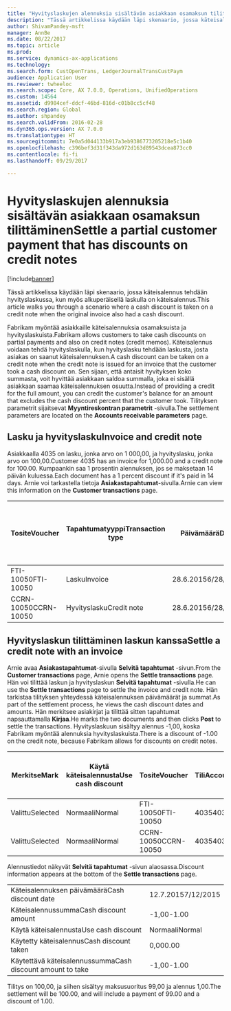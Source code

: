 ```yaml
---
title: "Hyvityslaskujen alennuksia sisältävän asiakkaan osamaksun tilittäminen"
description: "Tässä artikkelissa käydään läpi skenaario, jossa käteisalennus tehdään hyvityslaskussa, kun myös alkuperäisellä laskulla on käteisalennus."
author: ShivamPandey-msft
manager: AnnBe
ms.date: 08/22/2017
ms.topic: article
ms.prod: 
ms.service: dynamics-ax-applications
ms.technology: 
ms.search.form: CustOpenTrans, LedgerJournalTransCustPaym
audience: Application User
ms.reviewer: twheeloc
ms.search.scope: Core, AX 7.0.0, Operations, UnifiedOperations
ms.custom: 14564
ms.assetid: d9984cef-ddcf-46bd-816d-c01b8cc5cf48
ms.search.region: Global
ms.author: shpandey
ms.search.validFrom: 2016-02-28
ms.dyn365.ops.version: AX 7.0.0
ms.translationtype: HT
ms.sourcegitcommit: 7e0a5d044133b917a3eb9386773205218e5c1b40
ms.openlocfilehash: c396bef3d31f343da972d163d89543dcea873cc0
ms.contentlocale: fi-fi
ms.lasthandoff: 09/29/2017

---
```


# <a name="settle-a-partial-customer-payment-that-has-discounts-on-credit-notes"></a><span data-ttu-id="68067-103">Hyvityslaskujen alennuksia sisältävän asiakkaan osamaksun tilittäminen</span><span class="sxs-lookup"><span data-stu-id="68067-103">Settle a partial customer payment that has discounts on credit notes</span></span>

[!include[banner](../includes/banner.md)]


<span data-ttu-id="68067-104">Tässä artikkelissa käydään läpi skenaario, jossa käteisalennus tehdään hyvityslaskussa, kun myös alkuperäisellä laskulla on käteisalennus.</span><span class="sxs-lookup"><span data-stu-id="68067-104">This article walks you through a scenario where a cash discount is taken on a credit note when the original invoice also had a cash discount.</span></span> 

<span data-ttu-id="68067-105">Fabrikam myöntää asiakkaille käteisalennuksia osamaksuista ja hyvityslaskuista.</span><span class="sxs-lookup"><span data-stu-id="68067-105">Fabrikam allows customers to take cash discounts on partial payments and also on credit notes (credit memos).</span></span> <span data-ttu-id="68067-106">Käteisalennus voidaan tehdä hyvityslaskulla, kun hyvityslasku tehdään laskusta, josta asiakas on saanut käteisalennuksen.</span><span class="sxs-lookup"><span data-stu-id="68067-106">A cash discount can be taken on a credit note when the credit note is issued for an invoice that the customer took a cash discount on.</span></span> <span data-ttu-id="68067-107">Sen sijaan, että antaisit hyvityksen koko summasta, voit hyvittää asiakkaan saldoa summalla, joka ei sisällä asiakkaan saamaa käteisalennuksen osuutta.</span><span class="sxs-lookup"><span data-stu-id="68067-107">Instead of providing a credit for the full amount, you can credit the customer's balance for an amount that excludes the cash discount percent that the customer took.</span></span> <span data-ttu-id="68067-108">Tilityksen parametrit sijaitsevat **Myyntireskontran parametrit** -sivulla.</span><span class="sxs-lookup"><span data-stu-id="68067-108">The settlement parameters are located on the **Accounts receivable parameters** page.</span></span>

## <a name="invoice-and-credit-note"></a><span data-ttu-id="68067-109">Lasku ja hyvityslasku</span><span class="sxs-lookup"><span data-stu-id="68067-109">Invoice and credit note</span></span>
<span data-ttu-id="68067-110">Asiakkaalla 4035 on lasku, jonka arvo on 1 000,00, ja hyvityslasku, jonka arvo on 100,00.</span><span class="sxs-lookup"><span data-stu-id="68067-110">Customer 4035 has an invoice for 1,000.00 and a credit note for 100.00.</span></span> <span data-ttu-id="68067-111">Kumpaankin saa 1 prosentin alennuksen, jos se maksetaan 14 päivän kuluessa.</span><span class="sxs-lookup"><span data-stu-id="68067-111">Each document has a 1 percent discount if it's paid in 14 days.</span></span> <span data-ttu-id="68067-112">Arnie voi tarkastella tietoja **Asiakastapahtumat**-sivulla.</span><span class="sxs-lookup"><span data-stu-id="68067-112">Arnie can view this information on the **Customer transactions** page.</span></span>

| <span data-ttu-id="68067-113">Tosite</span><span class="sxs-lookup"><span data-stu-id="68067-113">Voucher</span></span>    | <span data-ttu-id="68067-114">Tapahtumatyyppi</span><span class="sxs-lookup"><span data-stu-id="68067-114">Transaction type</span></span> | <span data-ttu-id="68067-115">Päivämäärä</span><span class="sxs-lookup"><span data-stu-id="68067-115">Date</span></span>      | <span data-ttu-id="68067-116">Lasku</span><span class="sxs-lookup"><span data-stu-id="68067-116">Invoice</span></span>  | <span data-ttu-id="68067-117">Summa tapahtuman valuuttana debet</span><span class="sxs-lookup"><span data-stu-id="68067-117">Amount in transaction currency debit</span></span> | <span data-ttu-id="68067-118">Summa tapahtuman valuuttana kredit</span><span class="sxs-lookup"><span data-stu-id="68067-118">Amount in transaction currency credit</span></span> | <span data-ttu-id="68067-119">Saldo</span><span class="sxs-lookup"><span data-stu-id="68067-119">Balance</span></span>  | <span data-ttu-id="68067-120">Valuutta</span><span class="sxs-lookup"><span data-stu-id="68067-120">Currency</span></span> |
|------------|------------------|-----------|----------|--------------------------------------|---------------------------------------|----------|----------|
| <span data-ttu-id="68067-121">FTI-10050</span><span class="sxs-lookup"><span data-stu-id="68067-121">FTI-10050</span></span>  | <span data-ttu-id="68067-122">Lasku</span><span class="sxs-lookup"><span data-stu-id="68067-122">Invoice</span></span>          | <span data-ttu-id="68067-123">28.6.2015</span><span class="sxs-lookup"><span data-stu-id="68067-123">6/28/2015</span></span> | <span data-ttu-id="68067-124">10050</span><span class="sxs-lookup"><span data-stu-id="68067-124">10050</span></span>    | <span data-ttu-id="68067-125">1 000,00</span><span class="sxs-lookup"><span data-stu-id="68067-125">1,000.00</span></span>                             |                                       | <span data-ttu-id="68067-126">1 000,00</span><span class="sxs-lookup"><span data-stu-id="68067-126">1,000.00</span></span> | <span data-ttu-id="68067-127">USD</span><span class="sxs-lookup"><span data-stu-id="68067-127">USD</span></span>      |
| <span data-ttu-id="68067-128">CCRN-10050</span><span class="sxs-lookup"><span data-stu-id="68067-128">CCRN-10050</span></span> | <span data-ttu-id="68067-129">Hyvityslasku</span><span class="sxs-lookup"><span data-stu-id="68067-129">Credit note</span></span>      | <span data-ttu-id="68067-130">28.6.2015</span><span class="sxs-lookup"><span data-stu-id="68067-130">6/28/2015</span></span> | <span data-ttu-id="68067-131">KR-10050</span><span class="sxs-lookup"><span data-stu-id="68067-131">CR-10050</span></span> |                                      | <span data-ttu-id="68067-132">100,00</span><span class="sxs-lookup"><span data-stu-id="68067-132">100.00</span></span>                                | <span data-ttu-id="68067-133">-100,00</span><span class="sxs-lookup"><span data-stu-id="68067-133">-100.00</span></span>  | <span data-ttu-id="68067-134">USD</span><span class="sxs-lookup"><span data-stu-id="68067-134">USD</span></span>      |

## <a name="settle-a-credit-note-with-an-invoice"></a><span data-ttu-id="68067-135">Hyvityslaskun tilittäminen laskun kanssa</span><span class="sxs-lookup"><span data-stu-id="68067-135">Settle a credit note with an invoice</span></span>
<span data-ttu-id="68067-136">Arnie avaa **Asiakastapahtumat**-sivulla **Selvitä tapahtumat** -sivun.</span><span class="sxs-lookup"><span data-stu-id="68067-136">From the **Customer transactions** page, Arnie opens the **Settle transactions** page.</span></span> <span data-ttu-id="68067-137">Hän voi tilittää laskun ja hyvityslaskun **Selvitä tapahtumat** -sivulla.</span><span class="sxs-lookup"><span data-stu-id="68067-137">He can use the **Settle transactions** page to settle the invoice and credit note.</span></span> <span data-ttu-id="68067-138">Hän tarkistaa tilityksen yhteydessä käteisalennuksen päivämäärät ja summat.</span><span class="sxs-lookup"><span data-stu-id="68067-138">As part of the settlement process, he views the cash discount dates and amounts.</span></span> <span data-ttu-id="68067-139">Hän merkitsee asiakirjat ja tilittää sitten tapahtumat napsauttamalla **Kirjaa**.</span><span class="sxs-lookup"><span data-stu-id="68067-139">He marks the two documents and then clicks **Post** to settle the transactions.</span></span> <span data-ttu-id="68067-140">Hyvityslaskuun sisältyy alennus -1,00, koska Fabrikam myöntää alennuksia hyvityslaskuista.</span><span class="sxs-lookup"><span data-stu-id="68067-140">There is a discount of -1.00 on the credit note, because Fabrikam allows for discounts on credit notes.</span></span>

| <span data-ttu-id="68067-141">Merkitse</span><span class="sxs-lookup"><span data-stu-id="68067-141">Mark</span></span>     | <span data-ttu-id="68067-142">Käytä käteisalennusta</span><span class="sxs-lookup"><span data-stu-id="68067-142">Use cash discount</span></span> | <span data-ttu-id="68067-143">Tosite</span><span class="sxs-lookup"><span data-stu-id="68067-143">Voucher</span></span>    | <span data-ttu-id="68067-144">Tili</span><span class="sxs-lookup"><span data-stu-id="68067-144">Account</span></span> | <span data-ttu-id="68067-145">Päivämäärä</span><span class="sxs-lookup"><span data-stu-id="68067-145">Date</span></span>      | <span data-ttu-id="68067-146">Eräpäivä</span><span class="sxs-lookup"><span data-stu-id="68067-146">Due date</span></span>  | <span data-ttu-id="68067-147">Lasku</span><span class="sxs-lookup"><span data-stu-id="68067-147">Invoice</span></span>  | <span data-ttu-id="68067-148">Summa tapahtuman valuuttana</span><span class="sxs-lookup"><span data-stu-id="68067-148">Amount in transaction currency</span></span> | <span data-ttu-id="68067-149">Valuutta</span><span class="sxs-lookup"><span data-stu-id="68067-149">Currency</span></span> | <span data-ttu-id="68067-150">Täsmäytettävä summa</span><span class="sxs-lookup"><span data-stu-id="68067-150">Amount to settle</span></span> |
|----------|-------------------|------------|---------|-----------|-----------|----------|--------------------------------|----------|------------------|
| <span data-ttu-id="68067-151">Valittu</span><span class="sxs-lookup"><span data-stu-id="68067-151">Selected</span></span> | <span data-ttu-id="68067-152">Normaali</span><span class="sxs-lookup"><span data-stu-id="68067-152">Normal</span></span>            | <span data-ttu-id="68067-153">FTI-10050</span><span class="sxs-lookup"><span data-stu-id="68067-153">FTI-10050</span></span>  | <span data-ttu-id="68067-154">4035</span><span class="sxs-lookup"><span data-stu-id="68067-154">4035</span></span>    | <span data-ttu-id="68067-155">28.6.2015</span><span class="sxs-lookup"><span data-stu-id="68067-155">6/28/2015</span></span> | <span data-ttu-id="68067-156">28.7.2015</span><span class="sxs-lookup"><span data-stu-id="68067-156">7/28/2015</span></span> | <span data-ttu-id="68067-157">10050</span><span class="sxs-lookup"><span data-stu-id="68067-157">10050</span></span>    | <span data-ttu-id="68067-158">1 000,00</span><span class="sxs-lookup"><span data-stu-id="68067-158">1,000.00</span></span>                       | <span data-ttu-id="68067-159">USD</span><span class="sxs-lookup"><span data-stu-id="68067-159">USD</span></span>      | <span data-ttu-id="68067-160">990,00</span><span class="sxs-lookup"><span data-stu-id="68067-160">990.00</span></span>           |
| <span data-ttu-id="68067-161">Valittu</span><span class="sxs-lookup"><span data-stu-id="68067-161">Selected</span></span> | <span data-ttu-id="68067-162">Normaali</span><span class="sxs-lookup"><span data-stu-id="68067-162">Normal</span></span>            | <span data-ttu-id="68067-163">CCRN-10050</span><span class="sxs-lookup"><span data-stu-id="68067-163">CCRN-10050</span></span> | <span data-ttu-id="68067-164">4035</span><span class="sxs-lookup"><span data-stu-id="68067-164">4035</span></span>    | <span data-ttu-id="68067-165">28.6.2015</span><span class="sxs-lookup"><span data-stu-id="68067-165">6/28/2015</span></span> | <span data-ttu-id="68067-166">28.7.2015</span><span class="sxs-lookup"><span data-stu-id="68067-166">7/28/2015</span></span> | <span data-ttu-id="68067-167">KR-10050</span><span class="sxs-lookup"><span data-stu-id="68067-167">CR-10050</span></span> | <span data-ttu-id="68067-168">-100,00</span><span class="sxs-lookup"><span data-stu-id="68067-168">-100.00</span></span>                        | <span data-ttu-id="68067-169">USD</span><span class="sxs-lookup"><span data-stu-id="68067-169">USD</span></span>      | <span data-ttu-id="68067-170">-99,00</span><span class="sxs-lookup"><span data-stu-id="68067-170">-99.00</span></span>           |

<span data-ttu-id="68067-171">Alennustiedot näkyvät **Selvitä tapahtumat** -sivun alaosassa.</span><span class="sxs-lookup"><span data-stu-id="68067-171">Discount information appears at the bottom of the **Settle transactions** page.</span></span>

|                              |           |
|------------------------------|-----------|
| <span data-ttu-id="68067-172">Käteisalennuksen päivämäärä</span><span class="sxs-lookup"><span data-stu-id="68067-172">Cash discount date</span></span>           | <span data-ttu-id="68067-173">12.7.2015</span><span class="sxs-lookup"><span data-stu-id="68067-173">7/12/2015</span></span> |
| <span data-ttu-id="68067-174">Käteisalennussumma</span><span class="sxs-lookup"><span data-stu-id="68067-174">Cash discount amount</span></span>         | <span data-ttu-id="68067-175">-1,00</span><span class="sxs-lookup"><span data-stu-id="68067-175">-1.00</span></span>     |
| <span data-ttu-id="68067-176">Käytä käteisalennusta</span><span class="sxs-lookup"><span data-stu-id="68067-176">Use cash discount</span></span>            | <span data-ttu-id="68067-177">Normaali</span><span class="sxs-lookup"><span data-stu-id="68067-177">Normal</span></span>    |
| <span data-ttu-id="68067-178">Käytetty käteisalennus</span><span class="sxs-lookup"><span data-stu-id="68067-178">Cash discount taken</span></span>          | <span data-ttu-id="68067-179">0,00</span><span class="sxs-lookup"><span data-stu-id="68067-179">0.00</span></span>      |
| <span data-ttu-id="68067-180">Käytettävä käteisalennussumma</span><span class="sxs-lookup"><span data-stu-id="68067-180">Cash discount amount to take</span></span> | <span data-ttu-id="68067-181">-1,00</span><span class="sxs-lookup"><span data-stu-id="68067-181">-1.00</span></span>     |

<span data-ttu-id="68067-182">Tilitys on 100,00, ja siihen sisältyy maksusuoritus 99,00 ja alennus 1,00.</span><span class="sxs-lookup"><span data-stu-id="68067-182">The settlement will be 100.00, and will include a payment of 99.00 and a discount of 1.00.</span></span>





